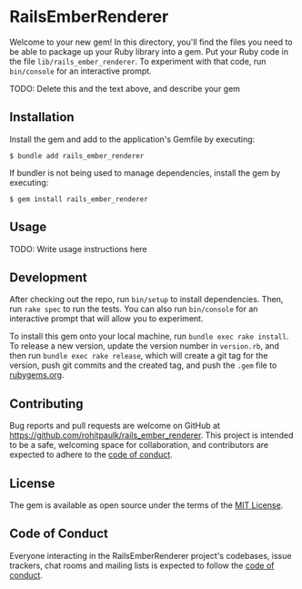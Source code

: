 # RailsEmberRenderer

Welcome to your new gem! In this directory, you'll find the files you need to be able to package up your Ruby library into a gem. Put your Ruby code in the file `lib/rails_ember_renderer`. To experiment with that code, run `bin/console` for an interactive prompt.

TODO: Delete this and the text above, and describe your gem

## Installation

Install the gem and add to the application's Gemfile by executing:

    $ bundle add rails_ember_renderer

If bundler is not being used to manage dependencies, install the gem by executing:

    $ gem install rails_ember_renderer

## Usage

TODO: Write usage instructions here

## Development

After checking out the repo, run `bin/setup` to install dependencies. Then, run `rake spec` to run the tests. You can also run `bin/console` for an interactive prompt that will allow you to experiment.

To install this gem onto your local machine, run `bundle exec rake install`. To release a new version, update the version number in `version.rb`, and then run `bundle exec rake release`, which will create a git tag for the version, push git commits and the created tag, and push the `.gem` file to [rubygems.org](https://rubygems.org).

## Contributing

Bug reports and pull requests are welcome on GitHub at https://github.com/rohitpaulk/rails_ember_renderer. This project is intended to be a safe, welcoming space for collaboration, and contributors are expected to adhere to the [code of conduct](https://github.com/rohitpaulk/rails_ember_renderer/blob/master/CODE_OF_CONDUCT.md).

## License

The gem is available as open source under the terms of the [MIT License](https://opensource.org/licenses/MIT).

## Code of Conduct

Everyone interacting in the RailsEmberRenderer project's codebases, issue trackers, chat rooms and mailing lists is expected to follow the [code of conduct](https://github.com/rohitpaulk/rails_ember_renderer/blob/master/CODE_OF_CONDUCT.md).
